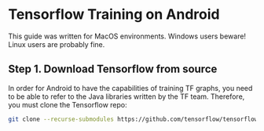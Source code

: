 # Tensorflow Training on Android

This guide was written for MacOS environments. Windows users beware! Linux users are probably fine.

## Step 1. Download Tensorflow from source
In order for Android to have the capabilities of training TF graphs, you need to
be able to refer to the Java libraries written by the TF team. Therefore, you must
clone the Tensorflow repo:

```bash
git clone --recurse-submodules https://github.com/tensorflow/tensorflow.git
```
